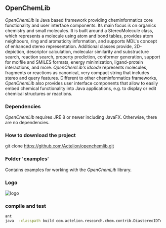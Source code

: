 ## OpenChemLib

*OpenChemLib* is Java based framework providing cheminformatics core functionality and user interface components. Its main focus is on organics chemistry and small molecules. It is built around a StereoMolecule class, which represents a molecule using atom and bond tables, provides atom neighbours, ring and aromaticity information, and supports MDL's concept of enhanced stereo representation. Additional classes provide, 2D-depiction, descriptor calculation, molecular similarity and substructure search, reaction search, property prediction, conformer generation, support for molfile and SMILES formats, energy minimization, ligand-protein interactions, and more. *OpenChemLib's idcode* represents molecules, fragments or reactions as canonical, very compact string that includes stereo and query features.
Different to other cheminformatics frameworks, *OpenChemLib* also provides user interface components that allow to easily embed chemical functionality into Java applications, e.g. to display or edit chemical structures or reactions.

### Dependencies
*OpenChemLib* requires JRE 8 or newer including JavaFX. Otherwise, there are no dependencies.

### How to download the project

git clone https://github.com/Actelion/openchemlib.git

### Folder 'examples'
Contains examples for working with the *OpenChemLib* library.

### Logo
![logo](logo.png)

### compile and test

```bash
ant
java  -classpath build com.actelion.research.chem.contrib.DiastereoIDTest
```
